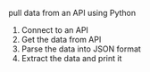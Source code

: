 pull data from an API using Python
1. Connect to an API
2. Get the data from API
3. Parse the data into JSON format
4.  Extract the data and print it
